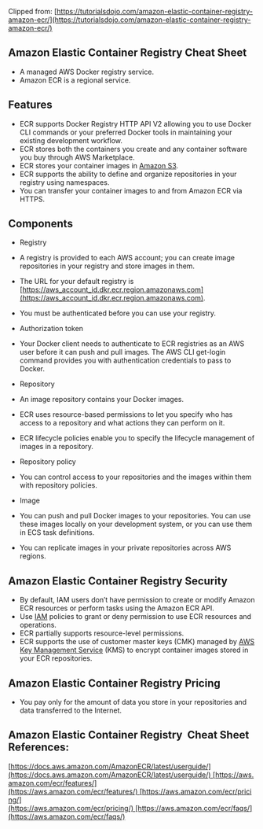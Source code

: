 Clipped from: [https://tutorialsdojo.com/amazon-elastic-container-registry-amazon-ecr/](https://tutorialsdojo.com/amazon-elastic-container-registry-amazon-ecr/)

## Amazon Elastic Container Registry Cheat Sheet

- A managed AWS Docker registry service.
- Amazon ECR is a regional service.

## Features

- ECR supports Docker Registry HTTP API V2 allowing you to use Docker CLI commands or your preferred Docker tools in maintaining your existing development workflow.
- ECR stores both the containers you create and any container software you buy through AWS Marketplace.
- ECR stores your container images in [Amazon S3](https://tutorialsdojo.com/amazon-s3/).
- ECR supports the ability to define and organize repositories in your registry using namespaces.
- You can transfer your container images to and from Amazon ECR via HTTPS.

## Components

- Registry

- A registry is provided to each AWS account; you can create image repositories in your registry and store images in them.
- The URL for your default registry is [https://aws_account_id.dkr.ecr.region.amazonaws.com](https://aws_account_id.dkr.ecr.region.amazonaws.com).
- You must be authenticated before you can use your registry.

- Authorization token

- Your Docker client needs to authenticate to ECR registries as an AWS user before it can push and pull images. The AWS CLI get-login command provides you with authentication credentials to pass to Docker.

- Repository

- An image repository contains your Docker images.
- ECR uses resource-based permissions to let you specify who has access to a repository and what actions they can perform on it.
- ECR lifecycle policies enable you to specify the lifecycle management of images in a repository.

- Repository policy

- You can control access to your repositories and the images within them with repository policies.

- Image

- You can push and pull Docker images to your repositories. You can use these images locally on your development system, or you can use them in ECS task definitions.
- You can replicate images in your private repositories across AWS regions.

## Amazon Elastic Container Registry Security

- By default, IAM users don’t have permission to create or modify Amazon ECR resources or perform tasks using the Amazon ECR API.
- Use [IAM](https://tutorialsdojo.com/aws-identity-and-access-management-iam/) policies to grant or deny permission to use ECR resources and operations.
- ECR partially supports resource-level permissions.
- ECR supports the use of customer master keys (CMK) managed by [AWS Key Management Service](https://tutorialsdojo.com/aws-key-management-service-aws-kms/) (KMS) to encrypt container images stored in your ECR repositories.

## Amazon Elastic Container Registry Pricing

- You pay only for the amount of data you store in your repositories and data transferred to the Internet.

## Amazon Elastic Container Registry  Cheat Sheet References:

[https://docs.aws.amazon.com/AmazonECR/latest/userguide/](https://docs.aws.amazon.com/AmazonECR/latest/userguide/) [https://aws.amazon.com/ecr/features/](https://aws.amazon.com/ecr/features/) [https://aws.amazon.com/ecr/pricing/](https://aws.amazon.com/ecr/pricing/) [https://aws.amazon.com/ecr/faqs/](https://aws.amazon.com/ecr/faqs/)